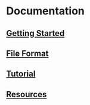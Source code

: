 # Documentation

## [Getting Started]

## [File Format]

## [Tutorial]

## [Resources]


[Getting Started]: /docs/manual.md
[File Format]: /docs/hurl-file.md
[Tutorial]: /docs/tutorial/your-first-hurl-file.md
[Resources]: /docs/license.md





